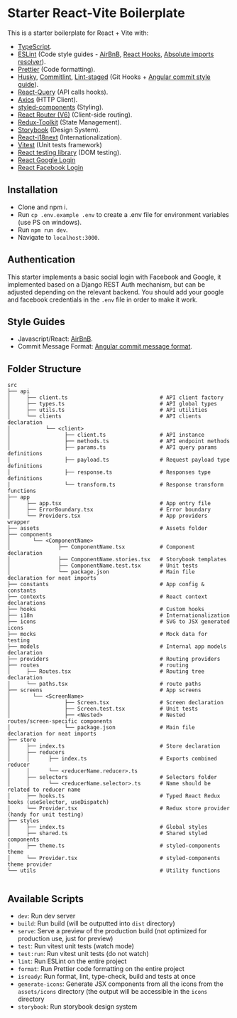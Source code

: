 # Starter React-Vite Boilerplate

This is a starter boilerplate for React + Vite with:

- [TypeScript](https://www.typescriptlang.org/).
- [ESLint](https://eslint.org/) (Code style guides - [AirBnB](https://github.com/airbnb/javascript), [React Hooks](https://reactjs.org/docs/hooks-rules.html), [Absolute imports resolver](https://www.npmjs.com/package/eslint-import-resolver-typescript)).
- [Prettier](https://prettier.io/) (Code formatting).
- [Husky](https://typicode.github.io/husky/#/), [Commitlint](https://commitlint.js.org/#/), [Lint-staged](https://github.com/okonet/lint-staged) (Git Hooks + [Angular commit style guide](https://github.com/angular/angular/blob/master/CONTRIBUTING.md#commit)).
- [React-Query](https://react-query.tanstack.com/) (API calls hooks).
- [Axios](https://axios-http.com/) (HTTP Client).
- [styled-components](https://styled-components.com/) (Styling).
- [React Router (V6)](https://reactrouter.com/) (Client-side routing).
- [Redux-Toolkit](https://redux-toolkit.js.org/) (State Management).
- [Storybook](https://storybook.js.org/) (Design System).
- [React-i18next](https://react.i18next.com/) (Internationalization).
- [Vitest](https://vitest.dev/) (Unit tests framework)
- [React testing library](https://testing-library.com/docs/react-testing-library/intro/) (DOM testing).
- [React Google Login](https://github.com/anthonyjgrove/react-google-login)
- [React Facebook Login](https://github.com/keppelen/react-facebook-login)

## Installation

- Clone and npm i.
- Run `cp .env.example .env` to create a .env file for environment variables (use PS on windows).
- Run `npm run dev`.
- Navigate to `localhost:3000`.

## Authentication

This starter implements a basic social login with Facebook and Google, it implemented based on a Django REST Auth mechanism, but can be adjusted depending on the relevant backend.
You should add your google and facebook credentials in the `.env` file in order to make it work.

## Style Guides

- Javascript/React: [AirBnB](https://github.com/airbnb/javascript).
- Commit Message Format: [Angular commit message format](https://github.com/angular/angular/blob/master/CONTRIBUTING.md#-commit-message-format).

## Folder Structure

```shell
src
├── api
│     ├── client.ts                             # API client factory
│     ├── types.ts                              # API global types
│     ├── utils.ts                              # API utilities
│     └── clients                               # API clients declaration
│           └── <client>
│                 ├── client.ts                 # API instance
│                 ├── methods.ts                # API endpoint methods
│                 ├── params.ts                 # API query params definitions
│                 ├── payload.ts                # Request payload type definitions
│                 ├── response.ts               # Responses type definitions
│                 └── transform.ts              # Response transform functions
├── app
│     ├── app.tsx                               # App entry file
│     ├── ErrorBoundary.tsx                     # Error boundary
│     └── Providers.tsx                         # App providers wrapper
├── assets                                      # Assets folder
├── components
│       └── <ComponentName>
│               ├── ComponentName.tsx           # Component declaration
│               ├── ComponentName.stories.tsx   # Storybook templates
│               ├── ComponentName.test.tsx      # Unit tests
│               └── package.json                # Main file declaration for neat imports
├── constants                                   # App config & constants
├── contexts                                    # React context declarations
├── hooks                                       # Custom hooks
├── i18n                                        # Internationalization
├── icons                                       # SVG to JSX generated icons
├── mocks                                       # Mock data for testing
├── models                                      # Internal app models declaration
├── providers                                   # Routing providers
├── routes                                      # routing
│     ├── Routes.tsx                            # Routing tree declaration
│     └── paths.tsx                             # route paths
├── screens                                     # App screens
│       └── <ScreenName>
│                 ├── Screen.tsx                # Screen declaration
│                 ├── Screen.test.tsx           # Unit tests
│                 ├── <Nested>                  # Nested routes/screen-specific components
│                 └── package.json              # Main file declaration for neat imports
├── store
│     ├── index.ts                              # Store declaration
│     ├── reducers
│     │      ├── index.ts                       # Exports combined reducer
│     │      └── <reducerName.reducer>.ts
│     ├── selectors                             # Selectors folder
│     │      └── <reducerName.selector>.ts      # Name should be related to reducer name
│     ├── hooks.ts                              # Typed React Redux hooks (useSelector, useDispatch)
│     └── Provider.tsx                          # Redux store provider (handy for unit testing)
├── styles
│     ├── index.ts                              # Global styles
│     ├── shared.ts                             # Shared styled components
│     ├── theme.ts                              # styled-components theme
│     └── Provider.tsx                          # styled-components theme provider
└── utils                                       # Utility functions


```

## Available Scripts

- `dev`: Run dev server
- `build`: Run build (will be outputted into `dist` directory)
- `serve`: Serve a preview of the production build (not optimized for production use, just for preview)
- `test`: Run vitest unit tests (watch mode)
- `test:run`: Run vitest unit tests (do not watch)
- `lint`: Run ESLint on the entire project
- `format`: Run Prettier code formatting on the entire project
- `isready`: Run format, lint, type-check, build and tests at once
- `generate-icons`: Generate JSX components from all the icons from the `assets/icons` directory (the output will be accessible in the `icons` directory
- `storybook`: Run storybook design system
